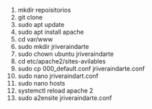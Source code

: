1. mkdir repoisitorios
2. git clone
3. sudo apt update
4. sudo apt install apache
5. cd var/www
6. sudo mkdir jriveraindarte
7. sudo chown ubuntu jriveraindarte
8. cd etc/apache2/sites-avilables
9. sudo cp 000_default.conf jriveraindarte.conf
10. sudo nano jriveraindart.conf
11. sudo nano hosts
12. systemctl reload apache 2
13. sudo a2ensite jriveraindarte.conf
